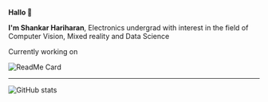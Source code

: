 **Hallo 👋**

**I'm Shankar Hariharan**, 
Electronics undergrad with interest in the field of Computer Vision, Mixed reality and Data Science

Currently working on

![ReadMe Card](https://github-readme-stats.vercel.app/api/pin/?username=devshank3&repo=JetScan&show_icons=true&hide_border=true&theme=nord)

***
![GitHub stats](https://github-readme-stats.vercel.app/api?username=devshank3&show_icons=true&hide_border=true&theme=nord)


